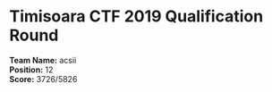 # Timisoara CTF 2019 Qualification Round  
**Team Name:** acsii  
**Position:** 12  
**Score:** 3726/5826

